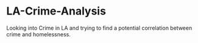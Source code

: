 # LA-Crime-Analysis

Looking into Crime in LA and trying to find a potential correlation between crime and homelessness.
